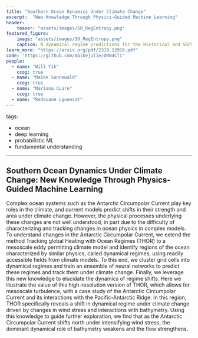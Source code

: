 ```yaml
---
title: "Southern Ocean Dynamics Under Climate Change"
excerpt:  "New Knowledge Through Physics-Guided Machine Learning"
header:
    teaser: "assets/images/SO_RegEntropy.png"
featured_figure: 
    image: "assets/images/SO_RegEntropy.png"
    caption: N dynamical regime predictions for the Historical and SSP585 scenarios along with entropy (uncertainty) for the SS585 predictions. The contours show bathymetry. The inset shows the area of interest where the ACC meets the PAR, and the dashed white line shows the meridian where the transects of paper Figure 3 are taken.
learn_more: "https://arxiv.org/pdf/2310.13916.pdf"
code: "https://github.com/maikejulie/DNN4Cli"
people:
  - name: "Will Yik"
    ccog: true
  - name: "Maike Sonnewald"
    ccog: true
  - name: "Mariana CLare"
    ccog: true
  - name: "Redouane Lguensat"
---
```

tags:
  - ocean
  - deep learning
  - probabilistic ML
  - fundamental understanding
---

## Southern Ocean Dynamics Under Climate Change: New Knowledge Through Physics-Guided Machine Learning

Complex ocean systems such as the Antarctic Circumpolar Current play key roles in the climate, and current models predict shifts in their strength and area under climate change. However, the physical processes underlying these changes are not well understood, in part due to the difficulty of characterizing and tracking changes in ocean physics in complex models. To understand changes in the Antarctic Circumpolar Current, we extend the method Tracking global Heating with Ocean Regimes (THOR) to a mesoscale eddy permitting climate model and identify regions of the ocean characterized by similar physics, called dynamical regimes, using readily accessible fields from climate models. To this end, we cluster grid cells into dynamical regimes and train an ensemble of neural networks to predict these regimes and track them under climate change. Finally, we leverage this new knowledge to elucidate the dynamics of regime shifts. Here we illustrate the value of this high-resolution version of THOR, which allows for mesoscale turbulence, with a case study of the Antarctic Circumpolar Current and its interactions with the Pacific-Antarctic Ridge. In this region, THOR specifically reveals a shift in dynamical regime under climate change driven by changes in wind stress and interactions with bathymetry. Using this knowledge to guide further exploration, we find that as the Antarctic Circumpolar Current shifts north under intensifying wind stress, the dominant dynamical role of bathymetry weakens and the flow strengthens.
